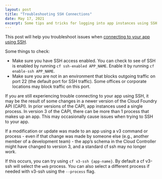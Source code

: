 ```yaml
---
layout: post
title: "Troubleshooting SSH Connections"
date: May 17, 2021
excerpt: Some tips and tricks for logging into app instances using SSH
---
```


This post will help you troubleshoot issues when [connecting to your app using SSH](https://docs.cloudfoundry.org/devguide/deploy-apps/ssh-apps.html).

Some things to check:

* Make sure you have SSH access enabled. You can check to see of SSH is enabled by running `cf ssh-enabled APP_NAME`. Enable it by running `cf enable-ssh APP_NAME`.
* Make sure you are not in an environment that blocks outgoing traffic on port 22 (the default port for SSH traffic). Some offices or corporate locations may block traffic on this port.

If you are still experiencing trouble connecting to your app using SSH, it may be the result of some changes in a newer version of the Cloud Foundry API (CAPI). In prior versions of the CAPI, app instances used a single process. In version 3 of the CAPI, there can be more than 1 process that makes up an app. This may occasionally cause issues when trying to SSH to your app. 

If a modification or update was made to an app using a v3 command or process - even if that change was made by someone else (e.g., another member of a development team) - the app’s schema in the Cloud Controller might have changed to version 3, and a standard cf ssh may no longer work. 

If this occurs, you can try using `cf v3-ssh {app-name}`. By default a cf v3-ssh will select the `web` process. You can also select a different process if needed with v3-ssh using the `--process` flag.